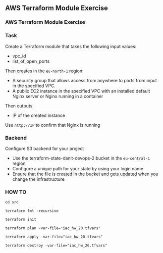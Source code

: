 ## AWS Terraform Module Exercise

### AWS Terraform Module Exercise

### Task

Create a Terraform module that takes the following input values:

- vpc_id
- list_of_open_ports

Then creates in the `eu-north-1` region:

- A security group that allows access from anywhere to ports from input in the specified VPC.
- A public EC2 instance in the specified VPC with an installed default Nginx server or Nginx running in a container

Then outputs:

- IP of the created instance

Use `http://IP` to confirm that Nginx is running

### Backend

Configure S3 backend for your project

- Use the terraform-state-danit-devops-2 bucket in the `eu-central-1` region
- Configure a unique path for your state by using your login name
- Ensure that the file is created in the bucket and gets updated when you change the infrastructure

### HOW TO

```shell
cd src
```

```shell
terraform fmt -recursive
```

```shell
terraform init
```

```shell
terraform plan -var-file="iac_hw_20.tfvars"
```

```shell
terraform apply -var-file="iac_hw_20.tfvars"
```

```shell
terraform destroy -var-file="iac_hw_20.tfvars"
```
